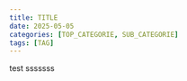 ```yaml
---
title: TITLE
date: 2025-05-05
categories: [TOP_CATEGORIE, SUB_CATEGORIE]
tags: [TAG]
---
```


test sssssss